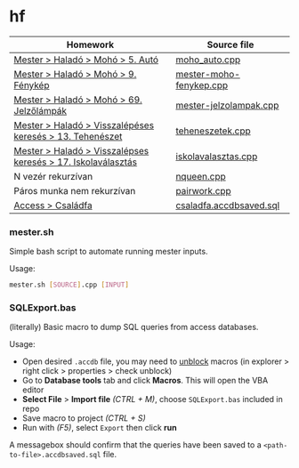 # hf

| Homework                                                                                                                                                                                                            | Source file                                                                                  |
| ------------------------------------------------------------------------------------------------------------------------------------------------------------------------------------------------------------------- | -------------------------------------------------------------------------------------------- |
| [Mester > Haladó > Mohó > 5. Autó](https://github.com/asztrikx/mester-linux/blob/master/Halad%C3%B3/Moh%C3%B3%20algoritmusok/5.%20Aut%C3%B3%20*/feladat.pdf)                                                        | [moho_auto.cpp](./mester-moho-auto/moho_auto/moho_auto.cpp)                                  |
| [Mester > Haladó > Mohó > 9. Fénykép](https://github.com/asztrikx/mester-linux/blob/master/Halad%C3%B3/Moh%C3%B3%20algoritmusok/9.%20F%C3%A9nyk%C3%A9p%20**/feladat.pdf)                                            | [mester-moho-fenykep.cpp](./mester-moho-fenykep/mester-moho-fenykep/mester-moho-fenykep.cpp) |
| [Mester > Haladó > Mohó > 69. Jelzőlámpák](https://github.com/asztrikx/mester-linux/blob/master/Halad%C3%B3/Moh%C3%B3%20algoritmusok/69.%20Jelz%C5%91l%C3%A1mp%C3%A1k/feladat.pdf)                                  | [mester-jelzolampak.cpp](./mester-jelzolampak/mester-jelzolampak/mester-jelzolampak.cpp)     |
| [Mester > Haladó > Visszalépéses keresés > 13. Tehenészet](https://github.com/asztrikx/mester-linux/blob/master/Halad%C3%B3/Visszal%C3%A9p%C3%A9ses%20keres%C3%A9s/13.%20Tehen%C3%A9szet/feladat.pdf)               | [teheneszetek.cpp](./teheneszetek/teheneszetek.cpp)                                          |
| [Mester > Haladó > Visszalépses keresés > 17. Iskolaválasztás](https://github.com/asztrikx/mester-linux/blob/master/Halad%C3%B3/Visszal%C3%A9p%C3%A9ses%20keres%C3%A9s/17.%20Iskolav%C3%A1laszt%C3%A1s/feladat.pdf) | [iskolavalasztas.cpp](./iskolavalasztas/iskolavalasztas.cpp)                                 |
| N vezér rekurzívan                                                                                                                                                                                                  | [nqueen.cpp](./nqueen/nqueen.cpp)                                                            |
| Páros munka nem rekurzívan                                                                                                                                                                                          | [pairwork.cpp](./pairwork/pairwork.cpp)                                                      |
| [Access > Családfa](https://github.com/MolnAtt/SQL/tree/main/feladatsorok/Csaladfa)                                                                                                                                 | [csaladfa.accdbsaved.sql](./access/csaladfa.accdbsaved.sql)                                  |

### mester.sh

Simple bash script to automate running mester inputs.

Usage:

```sh
mester.sh [SOURCE].cpp [INPUT]
```

### SQLExport.bas

(literally) Basic macro to dump SQL queries from access databases.

Usage:

-   Open desired `.accdb` file, you may need to [unblock](https://support.microsoft.com/en-gb/topic/a-potentially-dangerous-macro-has-been-blocked-0952faa0-37e7-4316-b61d-5b5ed6024216) macros (in explorer > right click > properties > check unblock)
-   Go to **Database tools** tab and click **Macros**. This will open the VBA editor
-   **Select File** > **Import file** _(CTRL + M)_, choose `SQLExport.bas` included in repo
-   Save macro to project _(CTRL + S)_
-   Run with _(F5)_, select `Export` then click **run**

A messagebox should confirm that the queries have been saved to a `<path-to-file>.accdbsaved.sql` file.
